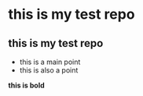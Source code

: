 # this is my test repo
## this is my test repo

- this is a main point
- this is also a point

**this is bold**
